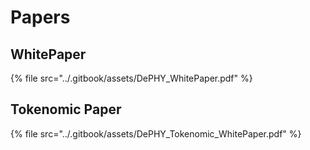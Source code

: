 # Papers

## WhitePaper

{% file src="../.gitbook/assets/DePHY_WhitePaper.pdf" %}

## Tokenomic Paper

{% file src="../.gitbook/assets/DePHY_Tokenomic_WhitePaper.pdf" %}

